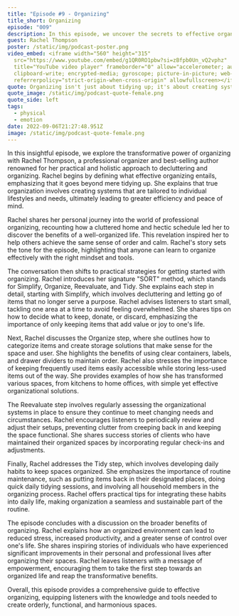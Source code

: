 ```yaml
---
title: "Episode #9 - Organizing"
title_short: Organizing
episode: "009"
description: In this episode, we uncover the secrets to effective organizing and how it can transform your life, featuring insights from professional organizer and best-selling author, Rachel Thompson.
guest: Rachel Thompson
poster: /static/img/podcast-poster.png
video_embed: <iframe width="560" height="315"
  src="https://www.youtube.com/embed/g1QR0RO1pbw?si=zBfpb0Un_vQ2vphz"
  title="YouTube video player" frameborder="0" allow="accelerometer; autoplay;
  clipboard-write; encrypted-media; gyroscope; picture-in-picture; web-share"
  referrerpolicy="strict-origin-when-cross-origin" allowfullscreen></iframe>
quote: Organizing isn't just about tidying up; it's about creating systems that simplify your life and make space for what truly matters.
quote_image: /static/img/podcast-quote-female.png
quote_side: left
tags:
  - physical
  - emotion
date: 2022-09-06T21:27:48.951Z
image: /static/img/podcast-quote-female.png
---
```


In this insightful episode, we explore the transformative power of organizing with Rachel Thompson, a professional organizer and best-selling author renowned for her practical and holistic approach to decluttering and organizing. Rachel begins by defining what effective organizing entails, emphasizing that it goes beyond mere tidying up. She explains that true organization involves creating systems that are tailored to individual lifestyles and needs, ultimately leading to greater efficiency and peace of mind.

Rachel shares her personal journey into the world of professional organizing, recounting how a cluttered home and hectic schedule led her to discover the benefits of a well-organized life. This revelation inspired her to help others achieve the same sense of order and calm. Rachel's story sets the tone for the episode, highlighting that anyone can learn to organize effectively with the right mindset and tools.

The conversation then shifts to practical strategies for getting started with organizing. Rachel introduces her signature "SORT" method, which stands for Simplify, Organize, Reevaluate, and Tidy. She explains each step in detail, starting with Simplify, which involves decluttering and letting go of items that no longer serve a purpose. Rachel advises listeners to start small, tackling one area at a time to avoid feeling overwhelmed. She shares tips on how to decide what to keep, donate, or discard, emphasizing the importance of only keeping items that add value or joy to one's life.

Next, Rachel discusses the Organize step, where she outlines how to categorize items and create storage solutions that make sense for the space and user. She highlights the benefits of using clear containers, labels, and drawer dividers to maintain order. Rachel also stresses the importance of keeping frequently used items easily accessible while storing less-used items out of the way. She provides examples of how she has transformed various spaces, from kitchens to home offices, with simple yet effective organizational solutions.

The Reevaluate step involves regularly assessing the organizational systems in place to ensure they continue to meet changing needs and circumstances. Rachel encourages listeners to periodically review and adjust their setups, preventing clutter from creeping back in and keeping the space functional. She shares success stories of clients who have maintained their organized spaces by incorporating regular check-ins and adjustments.

Finally, Rachel addresses the Tidy step, which involves developing daily habits to keep spaces organized. She emphasizes the importance of routine maintenance, such as putting items back in their designated places, doing quick daily tidying sessions, and involving all household members in the organizing process. Rachel offers practical tips for integrating these habits into daily life, making organization a seamless and sustainable part of the routine.

The episode concludes with a discussion on the broader benefits of organizing. Rachel explains how an organized environment can lead to reduced stress, increased productivity, and a greater sense of control over one's life. She shares inspiring stories of individuals who have experienced significant improvements in their personal and professional lives after organizing their spaces. Rachel leaves listeners with a message of empowerment, encouraging them to take the first step towards an organized life and reap the transformative benefits.

Overall, this episode provides a comprehensive guide to effective organizing, equipping listeners with the knowledge and tools needed to create orderly, functional, and harmonious spaces.
